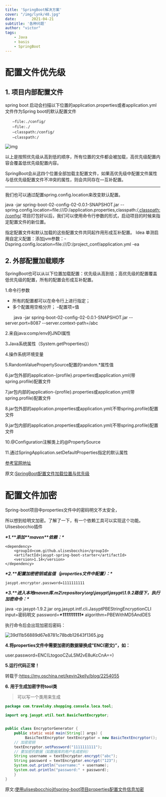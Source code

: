```yaml
---
title: 'SpringBoot解决方案'
cover: "/img/lynk/48.jpg"
date:       2021-04-21
subtitle: '各种问题' 
author: "victor"
tags:
	- Java
	- basis
	- SpringBoot
---
```


  

# 配置文件优先级

## 1. 项目内部配置文件

spring boot 启动会扫描以下位置的application.properties或者application.yml文件作为Spring boot的默认配置文件

```
　　–file:./config/
　　–file:./
　　–classpath:/config/
　　–classpath:/
```

![img](928953-20190613113659461-117207878.png)



以上是按照优先级从高到低的顺序，所有位置的文件都会被加载，高优先级配置内容会覆盖低优先级配置内容。

SpringBoot会从这四个位置全部加载主配置文件，如果高优先级中配置文件属性与低优先级配置文件不冲突的属性，则会共同存在—互补配置。

------

我们也可以通过配置spring.config.location来改变默认配置。

java -jar spring-boot-02-config-02-0.0.1-SNAPSHOT.jar --spring.config.location=file:///D:/application.properties,classpath:/,[classpath:/config/](http://classpath/config/)
项目打包好以后，我们可以使用命令行参数的形式，启动项目的时候来指定配置文件的新位置。

指定配置文件和默认加载的这些配置文件共同起作用形成互补配置。
Idea 单测启用自定义配置：添加jvm参数：-Dspring.config.location=file:///D:/project_conf/application.yml -ea

## 2. 外部配置加载顺序

SpringBoot也可以从以下位置加载配置：优先级从高到低；高优先级的配置覆盖低优先级的配置，所有的配置会形成互补配置。

1.命令行参数

- 所有的配置都可以在命令行上进行指定；
- 多个配置用空格分开； –配置项=值

　　java -jar spring-boot-02-config-02-0.0.1-SNAPSHOT.jar --server.port=8087 --server.context-path=/abc

2.来自java:comp/env的JNDI属性 

3.Java系统属性（System.getProperties()） 

4.操作系统环境变量 

5.RandomValuePropertySource配置的random.*属性值

6.jar包外部的application-{profile}.properties或application.yml(带spring.profile)配置文件

7.jar包内部的application-{profile}.properties或application.yml(带spring.profile)配置文件

8.jar包外部的application.properties或application.yml(不带spring.profile)配置文件

9.jar包内部的application.properties或application.yml(不带spring.profile)配置文件

10.@Configuration注解类上的@PropertySource 

11.通过SpringApplication.setDefaultProperties指定的默认属性

[参考官网地址](https://docs.spring.io/spring-boot/docs/1.5.9.RELEASE/reference/htmlsingle/#boot-features-external-config)



原文:[SpringBoot配置文件加载位置与优先级](https://www.cnblogs.com/erbing/p/11015599.html)







# 配置文件加密

Spring-boot项目中properties文件中的密码明文不太安全，

所以想到给明文加密。了解了一下，有一个依赖工具可以实现这个功能。Ulisesbocchio插件

 

***\*1.\**\**添加\**\**maven\**\**依赖：\****

```pom
<dependency>
    <groupId>com.github.ulisesbocchio</groupId>
    <artifactId>jasypt-spring-boot-starter</artifactId>
    <version>1.14</version>
</dependency>
```



 

***\*2.\**\**配置加密密钥或盐值（properties文件中配置）：\****

```
jasypt.encryptor.password=1111111111
```

 

***\*3.\**\**进入本地maven库.m2\repository\org\jasypt\jasypt\1.9.2路径下，执行加密命令：\****

java -cp jasypt-1.9.2.jar org.jasypt.intf.cli.JasyptPBEStringEncryptionCLI input=密码明文 password=***\*1111111111\**** algorithm=PBEWithMD5AndDES

执行命令后会出现加密后密码：

![39d11b56889d67e8781c78bdb12643f1365.jpg](39d11b56889d67e8781c78bdb12643f1365.jpg)

**4.将properties文件中需要加密的数据替换成”ENC(密文)”，如：**

user.password=ENC(LtogooCZuLSM2vE8uKcCnA==)

 

**5.运行代码正常！**

转载于:https://my.oschina.net/kevin2kelly/blog/2254055



**6. 用于生成加密字符tool类**

> 可以写一个类用来生成

```java
package com.travelsky.shopping.console.loca.tool;

import org.jasypt.util.text.BasicTextEncryptor;


public class EncryptorGenerator {
    public static void main(String[] args) {
         BasicTextEncryptor textEncryptor = new BasicTextEncryptor();
    // 加密密钥
    textEncryptor.setPassword("1111111111");
    // 要加密的数据（如数据库的用户名或密码）
    String username = textEncryptor.encrypt("abc");
    String password = textEncryptor.encrypt("123");
    System.out.println("username:" + username);
    System.out.println("password:" + password);
    }
}

```



原文:[使用ulisesbocchio对spring-boot项目properties配置文件信息加密](https://blog.csdn.net/weixin_34241036/article/details/92575297)